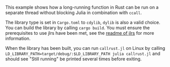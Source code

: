 This example shows how a long-running function in Rust can be run on a separate thread without blocking Julia in combination with `ccall`.

The library type is set in `Cargo.toml` to `cdylib`, `dylib` is also a valid choice. You can build the library by calling `cargo build`. You must ensure the prerequisites to use jlrs have been met, see the [readme of jlrs](https://github.com/Taaitaaiger/jlrs/blob/master/README.md) for more information. 

When the library has been built, you can run `callrust.jl` on Linux by calling `LD_LIBRARY_PATH=target/debug/:$LD_LIBRARY_PATH julia callrust.jl` and should see "Still running" be printed several times before exiting.
